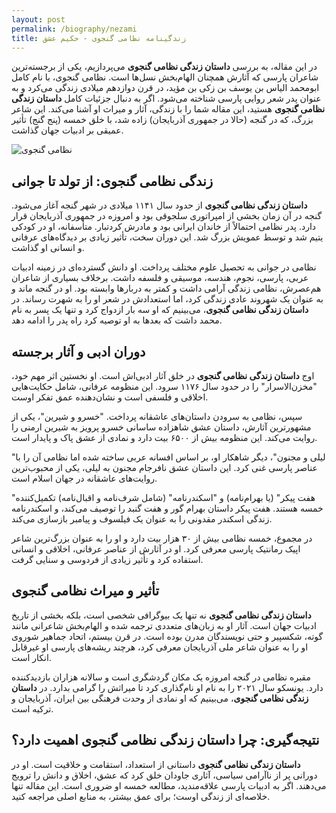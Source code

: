 ```yaml
---
layout: post
permalink: /biography/nezami
title: زندگینامه نظامی گنجوی - حکیم عشق
---
```


در این مقاله، به بررسی **داستان زندگی نظامی گنجوی** می‌پردازیم، یکی از برجسته‌ترین شاعران پارسی که آثارش همچنان الهام‌بخش نسل‌ها است. نظامی گنجوی، با نام کامل ابومحمد الیاس بن یوسف بن زکی بن مؤید، در قرن دوازدهم میلادی زندگی می‌کرد و به عنوان پدر شعر روایی پارسی شناخته می‌شود. اگر به دنبال جزئیات کامل **داستان زندگی نظامی گنجوی** هستید، این مقاله شما را با زندگی، آثار و میراث او آشنا می‌کند. این شاعر بزرگ، که در گنجه (حالا در جمهوری آذربایجان) زاده شد، با خلق خمسه (پنج گنج) تأثیر عمیقی بر ادبیات جهان گذاشت.

![نظامی گنجوی](https://indexes.ir/biography/nezami-ganjavi.webp)

## زندگی نظامی گنجوی: از تولد تا جوانی

**داستان زندگی نظامی گنجوی** از حدود سال ۱۱۴۱ میلادی در شهر گنجه آغاز می‌شود. گنجه در آن زمان بخشی از امپراتوری سلجوقی بود و امروزه در جمهوری آذربایجان قرار دارد. پدر نظامی احتمالاً از خاندان ایرانی بود و مادرش کردتبار. متأسفانه، او در کودکی یتیم شد و توسط عمویش بزرگ شد. این دوران سخت، تأثیر زیادی بر دیدگاه‌های عرفانی و انسانی او گذاشت.

نظامی در جوانی به تحصیل علوم مختلف پرداخت. او دانش گسترده‌ای در زمینه ادبیات عربی، پارسی، نجوم، هندسه، موسیقی و فلسفه داشت. برخلاف بسیاری از شاعران هم‌عصرش، نظامی زندگی آرامی داشت و کمتر به دربارها وابسته بود. او در گنجه ماند و به عنوان یک شهروند عادی زندگی کرد، اما استعدادش در شعر او را به شهرت رساند. در **داستان زندگی نظامی گنجوی**، می‌بینیم که او سه بار ازدواج کرد و تنها یک پسر به نام محمد داشت که بعدها به او توصیه کرد راه پدر را ادامه دهد.

## دوران ادبی و آثار برجسته

اوج **داستان زندگی نظامی گنجوی** در خلق آثار ادبی‌اش است. او نخستین اثر مهم خود، "مخزن‌الاسرار" را در حدود سال ۱۱۷۶ سرود. این منظومه عرفانی، شامل حکایت‌هایی اخلاقی و فلسفی است و نشان‌دهنده عمق تفکر اوست.

سپس، نظامی به سرودن داستان‌های عاشقانه پرداخت. "خسرو و شیرین"، یکی از مشهورترین آثارش، داستان عشق شاهزاده ساسانی خسرو پرویز به شیرین ارمنی را روایت می‌کند. این منظومه بیش از ۶۵۰۰ بیت دارد و نمادی از عشق پاک و پایدار است.

"لیلی و مجنون"، دیگر شاهکار او، بر اساس افسانه عربی ساخته شده اما نظامی آن را با عناصر پارسی غنی کرد. این داستان عشق نافرجام مجنون به لیلی، یکی از محبوب‌ترین روایت‌های عاشقانه در جهان اسلام است.

"هفت پیکر" (یا بهرام‌نامه) و "اسکندرنامه" (شامل شرف‌نامه و اقبال‌نامه) تکمیل‌کننده خمسه هستند. هفت پیکر داستان بهرام گور و هفت گنبد را توصیف می‌کند، و اسکندرنامه زندگی اسکندر مقدونی را به عنوان یک فیلسوف و پیامبر بازسازی می‌کند.

در مجموع، خمسه نظامی بیش از ۳۰ هزار بیت دارد و او را به عنوان بزرگ‌ترین شاعر اپیک رمانتیک پارسی معرفی کرد. او در آثارش از عناصر عرفانی، اخلاقی و انسانی استفاده کرد و تأثیر زیادی از فردوسی و سنایی گرفت.

## تأثیر و میراث نظامی گنجوی

**داستان زندگی نظامی گنجوی** نه تنها یک بیوگرافی شخصی است، بلکه بخشی از تاریخ ادبیات جهان است. آثار او به زبان‌های متعددی ترجمه شده و الهام‌بخش شاعرانی مانند گوته، شکسپیر و حتی نویسندگان مدرن بوده است. در قرن بیستم، اتحاد جماهیر شوروی او را به عنوان شاعر ملی آذربایجان معرفی کرد، هرچند ریشه‌های پارسی او غیرقابل انکار است.

مقبره نظامی در گنجه امروزه یک مکان گردشگری است و سالانه هزاران بازدیدکننده دارد. یونسکو سال ۲۰۲۱ را به نام او نام‌گذاری کرد تا میراثش را گرامی بدارد. در **داستان زندگی نظامی گنجوی**، می‌بینیم که او نمادی از وحدت فرهنگی بین ایران، آذربایجان و ترکیه است.

## نتیجه‌گیری: چرا داستان زندگی نظامی گنجوی اهمیت دارد؟

**داستان زندگی نظامی گنجوی** داستانی از استعداد، استقامت و خلاقیت است. او در دورانی پر از ناآرامی سیاسی، آثاری جاودان خلق کرد که عشق، اخلاق و دانش را ترویج می‌دهند. اگر به ادبیات پارسی علاقه‌مندید، مطالعه خمسه او ضروری است. این مقاله تنها خلاصه‌ای از زندگی اوست؛ برای عمق بیشتر، به منابع اصلی مراجعه کنید.
